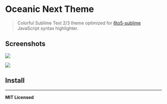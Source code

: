 # Oceanic Next Theme

> Colorful Sublime Text 2/3 theme optimized for [6to5-sublime](https://github.com/6to5/6to5-sublime) JavaScript syntax highlighter.

## Screenshots

![](https://raw.githubusercontent.com/voronianski/oceanic-next-theme/master/screenshots/extended-class.png)

![](https://raw.githubusercontent.com/voronianski/oceanic-next-theme/master/screenshots/jsx-component.png)

## Install

---

**MIT Licensed**
